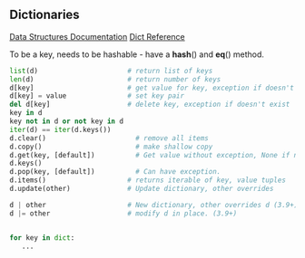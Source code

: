 ## Dictionaries

[Data Structures Documentation](https://docs.python.org/3.8/tutorial/datastructures.html)
[Dict Reference](https://docs.python.org/3/library/stdtypes.html#mapping-types-dict)

To be a key, needs to be hashable - have a __hash__() and __eq__() method.

```python
list(d)                      # return list of keys
len(d)                       # return number of keys
d[key]                       # get value for key, exception if doesn't exist
d[key] = value               # set key pair
del d[key]                   # delete key, exception if doesn't exist
key in d
key not in d or not key in d
iter(d) == iter(d.keys())
d.clear()                      # remove all items
d.copy()                       # make shallow copy
d.get(key, [default])          # Get value without exception, None if no xplicit default given.
d.keys()
d.pop(key, [default])          # Can have exception.
d.items()                    # returns iterable of key, value tuples
d.update(other)              # Update dictionary, other overrides

d | other                    # New dictionary, other overrides d (3.9+)
d |= other                   # modify d in place. (3.9+)


for key in dict:
   ...
```


